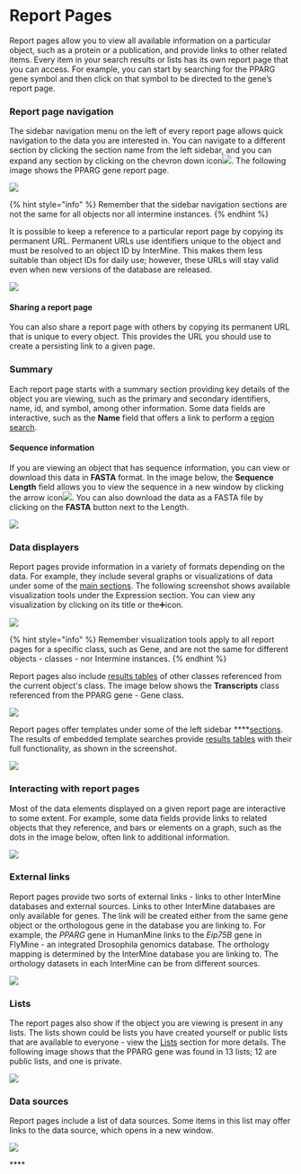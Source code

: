 # Report Pages

Report pages allow you to view all available information on a particular object, such as a protein or a publication, and provide links to other related items. Every item in your search results or lists has its own report page that you can access. For example, you can start by searching for the PPARG gene symbol and then click on that symbol to be directed to the gene’s report page. 

### Report page navigation

The sidebar navigation menu on the left of every report page allows quick navigation to the data you are interested in. You can navigate to a different section by clicking the section name from the left sidebar, and you can expand any section by clicking on the chevron down icon![](../../.gitbook/assets/arrow-removebg-preview.png). The following image shows the PPARG gene report page. 

![](../../.gitbook/assets/report-pages-pparg-1.png)

{% hint style="info" %}
Remember that the sidebar navigation sections are not the same for all objects nor all intermine instances.
{% endhint %}

It is possible to keep a reference to a particular report page by copying its permanent URL. Permanent URLs use identifiers unique to the object and must be resolved to an object ID by InterMine. This makes them less suitable than object IDs for daily use; however, these URLs will stay valid even when new versions of the database are released.

![](../../.gitbook/assets/copy-url.png)

#### Sharing a report page

You can also share a report page with others by copying its permanent URL that is unique to every object. This provides the URL you should use to create a persisting link to a given page. 

### Summary

Each report page starts with a summary section providing key details of the object you are viewing, such as the primary and secondary identifiers, name, id, and symbol, among other information. Some data fields are interactive, such as the **Name** field that offers a link to perform a [region search](region-search.md). 

#### Sequence information

If you are viewing an object that has sequence information, you can view or download this data in **FASTA** format.  In the image below, the **Sequence Length** field allows you to view the sequence in a new window by clicking the arrow icon![](../../.gitbook/assets/iconfinder_icon-arrow-down-b_211614.png). You can also download the data as a FASTA file by clicking on the **FASTA** button next to the Length.   

![](../../.gitbook/assets/report-pages-summary-pparg-2.png)

### Data displayers

Report pages provide information in a variety of formats depending on the data. For example, they include several graphs or visualizations of data under some of the [main sections](report-pages.md#report-page-navigation). The following screenshot shows available visualization tools under the Expression section. You can view any visualization by clicking on its title or the➕icon. 

![](../../.gitbook/assets/visualizations-updated.png)

{% hint style="info" %}
Remember visualization tools apply to all report pages for a specific class, such as Gene, and are not the same for different objects - classes - nor Intermine instances. 
{% endhint %}

Report pages also include [results tables](results-tables.md) of other classes referenced from the current object's class. The image below shows the **Transcripts** class referenced from the PPARG gene - Gene class. 

![](../../.gitbook/assets/transcript-class-updated.png)

Report pages offer templates under some of the left sidebar ****[sections](report-pages.md#report-page-navigation). The results of embedded template searches provide [results tables](results-tables.md) with their full functionality, as shown in the screenshot. 

![](../../.gitbook/assets/go-template.png)

### Interacting with report pages

Most of the data elements displayed on a given report page are interactive to some extent. For example, some data fields provide links to related objects that they reference, and bars or elements on a graph, such as the dots in the image below, often link to additional information.  

![](../../.gitbook/assets/exp-visualizer-updated.png)

### External links

Report pages provide two sorts of external links - links to other InterMine databases and external sources. Links to other InterMine databases are only available for genes. The link will be created either from the same gene object or the orthologous gene in the database you are linking to. For example, the _PPARG_ gene in HumanMine links to the _Eip75B_ gene in FlyMine - an integrated Drosophila genomics database. The orthology mapping is determined by the InterMine database you are linking to. The orthology datasets in each InterMine can be from different sources.

![](../../.gitbook/assets/report-pages-data-sources-updated%20%281%29.png)

### Lists

The report pages also show if the object you are viewing is present in any lists. The lists shown could be lists you have created yourself or public lists that are available to everyone - view the [Lists](lists/lists.md) section for more details. The following image shows that the PPARG gene was found in 13 lists; 12 are public lists, and one is private. 

![](../../.gitbook/assets/report-pages-lists.png)

### **Data sources**

Report pages include a list of data sources. Some items in this list may offer links to the data source, which opens in a new window. 

![](../../.gitbook/assets/report-pages-data-sources.png)

\*\*\*\*

